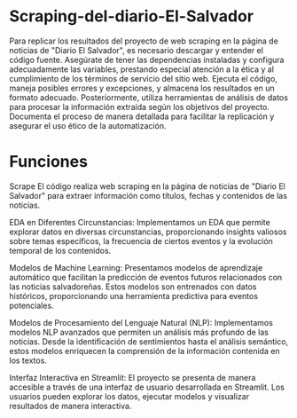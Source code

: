 # Scraping-del-diario-El-Salvador
Para replicar los resultados del proyecto de web scraping en la página de noticias de "Diario El Salvador", es necesario descargar y entender el código fuente. Asegúrate de tener las dependencias instaladas y configura adecuadamente las variables, prestando especial atención a la ética y al cumplimiento de los términos de servicio del sitio web. Ejecuta el código, maneja posibles errores y excepciones, y almacena los resultados en un formato adecuado. Posteriormente, utiliza herramientas de análisis de datos para procesar la información extraída según los objetivos del proyecto. Documenta el proceso de manera detallada para facilitar la replicación y asegurar el uso ético de la automatización.

# Funciones
Scrape 
El código realiza web scraping en la página de noticias de "Diario El Salvador" para extraer información como títulos, fechas y contenidos de las noticias.

EDA en Diferentes Circunstancias:
Implementamos un EDA  que permite explorar datos en diversas circunstancias, proporcionando insights valiosos sobre temas específicos, la frecuencia de ciertos eventos y la evolución temporal de los contenidos.

Modelos de Machine Learning:
Presentamos modelos de aprendizaje automático que facilitan la predicción de eventos futuros relacionados con las noticias salvadoreñas. Estos modelos son entrenados con datos históricos, proporcionando una herramienta predictiva para eventos potenciales.

Modelos de Procesamiento del Lenguaje Natural (NLP):
Implementamos modelos NLP avanzados que permiten un análisis más profundo de las noticias. Desde la identificación de sentimientos hasta el análisis semántico, estos modelos enriquecen la comprensión de la información contenida en los textos.

Interfaz Interactiva en Streamlit:
El proyecto se presenta de manera accesible a través de una interfaz de usuario desarrollada en Streamlit. Los usuarios pueden explorar los datos, ejecutar modelos y visualizar resultados de manera interactiva.
